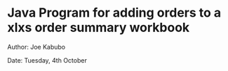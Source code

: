 # Java Program for adding orders to a xlxs order summary workbook


Author: Joe Kabubo

Date: Tuesday, 4th October
